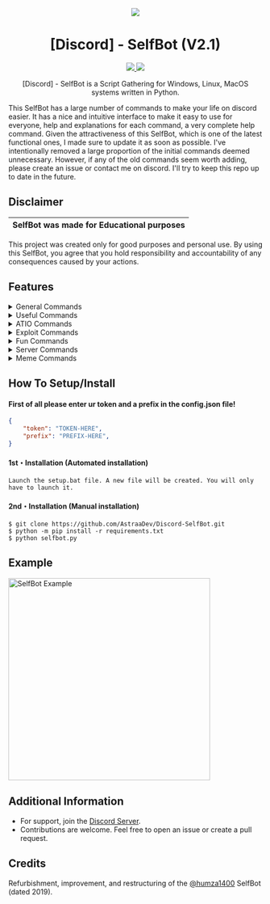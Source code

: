 <p align="center">
  <img src="https://3684636823-files.gitbook.io/~/files/v0/b/gitbook-x-prod.appspot.com/o/spaces%2FAAWXLgBhsxb38Q3iF3ha%2Fsocialpreview%2FJYYwVSNx9yLnXY8adfAU%2Fbanner.png?alt=media&token=264b3ce3-6643-4b55-8990-ca5cd2516dce">
</p>

<h1 align="center">[Discord] - SelfBot (V2.1)</h1>
<p align="center">
  <a href="https://github.com/AstraaDev/Discord-SelfBot/blob/main/LICENSE">
    <img src="https://img.shields.io/badge/License-MIT-important">
  </a>
  <a href="https://github.com/AstraaDev">
    <img src="https://img.shields.io/github/repo-size/AstraaDev/Discord-SelfBot.svg?label=Repo%20size&style=flat-square">
  </a>
</p>

<p align="center">
  [Discord] - SelfBot is a Script Gathering for Windows, Linux, MacOS systems written in Python.
</p>
This SelfBot has a large number of commands to make your life on discord easier. It has a nice and intuitive interface to make it easy to use for everyone, help and explanations for each command, a very complete help command.
Given the attractiveness of this SelfBot, which is one of the latest functional ones, I made sure to update it as soon as possible.
I've intentionally removed a large proportion of the initial commands deemed unnecessary. However, if any of the old commands seem worth adding, please create an issue or contact me on discord.
I'll try to keep this repo up to date in the future.


## Disclaimer

|SelfBot was made for Educational purposes|
|-------------------------------------------------|
This project was created only for good purposes and personal use.
By using this SelfBot, you agree that you hold responsibility and accountability of any consequences caused by your actions.

## Features

<details>
  <summary>General Commands</summary>

```python
- help <category>
- ping
- uptime
- autoreply <ON/OFF>
```
</details>

<details>
  <summary>Useful Commands</summary>

```js
- astraa
- geoip <ip>
- pingweb <website-url>
- gentoken <user>
- quickdelete <message>
- usericon <@user>
- rolecolor <role>
```
</details>

<details>
  <summary>ATIO Commands</summary>

```js
- tokeninfo <token>
- cleardm <amount>
- hypesquad <house>
- serverinfo
- nitro
- webhookremove <webhook>
```
</details>

<details>
  <summary>Exploit Commands</summary>

```js
- hide <display> <hidden>
- edit <message>
```
</details>

<details>
  <summary>Fun Commands</summary>

```js
- 9/11
- cum
- minesweeper <grid size>
- 1337 <message>
- dick <user>
- reverse <message>
```
</details>

<details>
  <summary>Server Commands</summary>

```js
- fetchmembers
- spam <amount>
- guildicon
- guildbanner
- guildname <name>
- purge <amount>
```
</details>

<details>
  <summary>Meme Commands</summary>

```js
- shrug
- lenny
- fliptable
- unflip
- empty
```
</details>

## How To Setup/Install

#### First of all please enter ur token and a prefix in the config.json file!
```json
{
    "token": "TOKEN-HERE", 
    "prefix": "PREFIX-HERE",
}
```

#### 1st・Installation (Automated installation)
```
Launch the setup.bat file. A new file will be created. You will only have to launch it.
```

#### 2nd・Installation (Manual installation)
```
$ git clone https://github.com/AstraaDev/Discord-SelfBot.git
$ python -m pip install -r requirements.txt
$ python selfbot.py
```

## Example
<img src="https://cdn.discordapp.com/attachments/1079127307656122501/1326253525541326848/image.png?ex=677ec159&is=677d6fd9&hm=9e3ba05258933e5c1d1f2b769a086f8a6d82ec26069382e9b80ed1decbc17062&" alt="SelfBot Example" width="400">

## Additional Information
- For support, join the [Discord Server](https://discord.gg/PKR7nM9j9U).
- Contributions are welcome. Feel free to open an issue or create a pull request.

## Credits
Refurbishment, improvement, and restructuring of the [@humza1400](https://github.com/humza1400) SelfBot (dated 2019).

